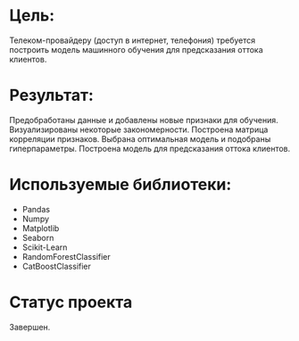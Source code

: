 # Цель:
Телеком-провайдеру (доступ в интернет, телефония) требуется построить модель машинного обучения для предсказания оттока клиентов.
# Результат:
Предобработаны данные и добавлены новые признаки для обучения.
Визуализированы некоторые закономерности.
Построена матрица корреляции признаков.
Выбрана оптимальная модель и подобраны гиперпараметры.
Построена модель для предсказания оттока клиентов.
# Используемые библиотеки:
- Pandas
- Numpy
- Matplotlib
- Seaborn
- Scikit-Learn
- RandomForestClassifier
- CatBoostClassifier
# Статус проекта
Завершен.
